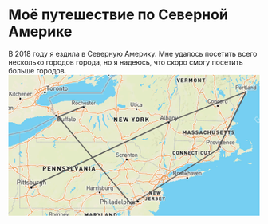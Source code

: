 # Моё путешествие по Северной Америке
В 2018 году я ездила в Северную Америку. Мне удалось посетить всего несколько городов города, но я надеюсь, что скоро смогу посетить больше городов.
![img](111.png)
